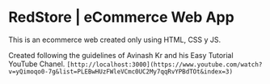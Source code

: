 # RedStore | eCommerce Web App

This is an ecommerce web created only using HTML, CSS y JS.

Created following the guidelines of Avinash Kr and his Easy Tutorial YouTube Chanel. 
 `[http://localhost:3000](https://www.youtube.com/watch?v=yQimoqo0-7g&list=PLEBwHUzFWleVCmc0UC2My7qqRvYPBdTOt&index=3)`
